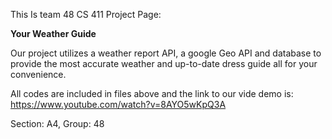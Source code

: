 This Is team 48 CS 411 Project Page:

**Your Weather Guide**

Our project utilizes a weather report API, a google Geo API and database to provide the most accurate weather and up-to-date dress guide all for your convenience.

All codes are included in files above and the link to our vide demo is:
https://www.youtube.com/watch?v=8AYO5wKpQ3A




Section: A4, Group: 48
